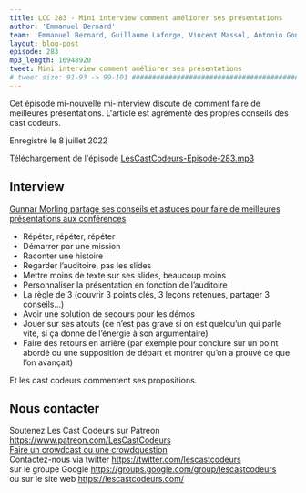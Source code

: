 ```yaml
---
title: LCC 283 - Mini interview comment améliorer ses présentations
author: 'Emmanuel Bernard'
team: 'Emmanuel Bernard, Guillaume Laforge, Vincent Massol, Antonio Goncalves, Arnaud Héritier, Audrey Neveu'
layout: blog-post
episode: 283
mp3_length: 16948920
tweet: Mini interview comment améliorer ses présentations
# tweet size: 91-93 -> 99-101 #######################################################################
---
```

Cet épisode mi-nouvelle mi-interview discute de comment faire de meilleures présentations.
L'article est agrémenté des propres conseils des cast codeurs.

Enregistré le 8 juillet 2022

Téléchargement de l'épisode [LesCastCodeurs-Episode-283.mp3](https://traffic.libsyn.com/lescastcodeurs/LesCastCodeurs-Episode-283.mp3)

## Interview

[Gunnar Morling partage ses conseils et astuces pour faire de meilleures présentations aux conférences](https://www.morling.dev/blog/ten-tips-make-conference-talks-suck-less/)

* Répéter, répéter, répéter
* Démarrer par une mission
* Raconter une histoire
* Regarder l’auditoire, pas les slides
* Mettre moins de texte sur ses slides, beaucoup moins
* Personnaliser la présentation en fonction de l’auditoire
* La règle de 3 (couvrir 3 points clés, 3 leçons retenues, partager 3 conseils…)
* Avoir une solution de secours pour les démos
* Jouer sur ses atouts (ce n’est pas grave si on est quelqu’un qui parle vite, si ça donne de l’énergie à son argumentaire)
* Faire des retours en arrière (par exemple pour conclure sur un point abordé ou une supposition de départ et montrer qu’on a prouvé ce que l’on avançait)

Et les cast codeurs commentent ses propositions.

## Nous contacter

Soutenez Les Cast Codeurs sur Patreon <https://www.patreon.com/LesCastCodeurs>  
[Faire un crowdcast ou une crowdquestion](https://lescastcodeurs.com/crowdcasting/)  
Contactez-nous via twitter <https://twitter.com/lescastcodeurs>  
sur le groupe Google <https://groups.google.com/group/lescastcodeurs>  
ou sur le site web <https://lescastcodeurs.com/>
<!-- vim: set spelllang=fr : -->
